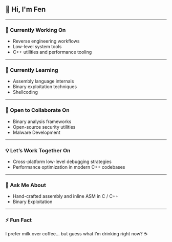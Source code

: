 
<!--
**stefen-lowcode/stefen-lowcode** is a ✨ _special_ ✨ repository because its `README.md` (this file) appears on your GitHub profile.

Here are some ideas to get you started:

- 🔭 I’m currently working on ...
- 🌱 I’m currently learning ...
- 👯 I’m looking to collaborate on ...
- 🤔 I’m looking for help with ...
- 💬 Ask me about ...
- 📫 How to reach me: ...
- 😄 Pronouns: ...
- ⚡ Fun fact: ...

--> 
## 👋 Hi, I'm Fen

---

### 🔭 Currently Working On
- Reverse engineering workflows  
- Low-level system tools 
- C++ utilities and performance tooling

---

### 🌱 Currently Learning
- Assembly language internals  
- Binary exploitation techniques  
- Shellcoding

---

### 🤝 Open to Collaborate On
- Binary analysis frameworks  
- Open-source security utilities
- Malware Development

---

### 💡 Let’s Work Together On
- Cross-platform low-level debugging strategies 
- Performance optimization in modern C++ codebases

---

### 💬 Ask Me About
- Hand-crafted assembly and inline ASM in C / C++
- Binary Exploitation

---

### ⚡ Fun Fact
I prefer milk over coffee… but guess what I’m drinking right now? ☕
